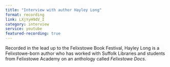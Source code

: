 ```yaml
---
title: "Interview with author Hayley Long"
format: recording
link: LXjYyH9dV_I
category: interview
service: youtube
featured-recording: true
---
```


Recorded in the lead up to the Felixstowe Book Festival, Hayley Long is a Felixstowe-born author who has worked with Suffolk Libraries and students from Felixstowe Academy on an anthology called _Felixstowe Docs_.
